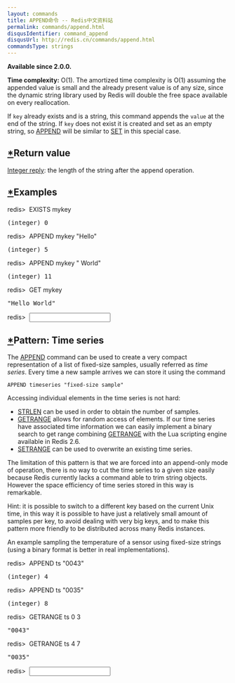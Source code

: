 ```yaml
---
layout: commands
title: APPEND命令 -- Redis中文资料站
permalink: commands/append.html
disqusIdentifier: command_append
disqusUrl: http://redis.cn/commands/append.html
commandsType: strings
---
```


<div class='metadata'>
<p><strong>Available since 2.0.0.</strong></p>
<p><strong>Time complexity:</strong> O(1). The amortized time complexity is O(1) assuming the appended value is small and the already present value is of any size, since the dynamic string library used by Redis will double the free space available on every reallocation.</p>
</div>
<p>If <code>key</code> already exists and is a string, this command appends the <code>value</code> at the end of the string.
If <code>key</code> does not exist it is created and set as an empty string, so <a href="/commands/append">APPEND</a>
will be similar to <a href="/commands/set">SET</a> in this special case.</p>

<span id="return-value" class=anchor></span><h2 ><a href="#return-value" class=anchor-link>*</a>Return value</h2>

<p><a href="/topics/protocol#integer-reply">Integer reply</a>: the length of the string after the append operation.</p>

<span id="examples" class=anchor></span><h2 ><a href="#examples" class=anchor-link>*</a>Examples</h2>

<div class='example' data-session='e7b04971fb064b518728b3a7c5a348b9'>
<span class='monospace prompt'>redis&gt;&nbsp;</span>
<span class='monospace command'>EXISTS mykey</span>
<pre>(integer) 0</pre>
<span class='monospace prompt'>redis&gt;&nbsp;</span>
<span class='monospace command'>APPEND mykey &quot;Hello&quot;</span>
<pre>(integer) 5</pre>
<span class='monospace prompt'>redis&gt;&nbsp;</span>
<span class='monospace command'>APPEND mykey &quot; World&quot;</span>
<pre>(integer) 11</pre>
<span class='monospace prompt'>redis&gt;&nbsp;</span>
<span class='monospace command'>GET mykey</span>
<pre>"Hello World"</pre><form>
<span class='monospace prompt'>redis&gt;&nbsp;</span>
<input autocomplete='off' name='command' spellcheck='false' type='text' />
</form></div>


<span id="pattern-time-series" class=anchor></span><h2 ><a href="#pattern-time-series" class=anchor-link>*</a>Pattern: Time series</h2>

<p>The <a href="/commands/append">APPEND</a> command can be used to create a very compact representation of a
list of fixed-size samples, usually referred as <em>time series</em>.
Every time a new sample arrives we can store it using the command</p>

<pre><code>APPEND timeseries &quot;fixed-size sample&quot;&#x000A;</code></pre>

<p>Accessing individual elements in the time series is not hard:</p>

<ul>
<li><a href="/commands/strlen">STRLEN</a> can be used in order to obtain the number of samples.</li>
<li><a href="/commands/getrange">GETRANGE</a> allows for random access of elements.
If our time series have associated time information we can easily implement
a binary search to get range combining <a href="/commands/getrange">GETRANGE</a> with the Lua scripting
engine available in Redis 2.6.</li>
<li><a href="/commands/setrange">SETRANGE</a> can be used to overwrite an existing time series.</li>
</ul>

<p>The limitation of this pattern is that we are forced into an append-only mode
of operation, there is no way to cut the time series to a given size easily
because Redis currently lacks a command able to trim string objects.
However the space efficiency of time series stored in this way is remarkable.</p>

<p>Hint: it is possible to switch to a different key based on the current Unix
time, in this way it is possible to have just a relatively small amount of
samples per key, to avoid dealing with very big keys, and to make this pattern
more friendly to be distributed across many Redis instances.</p>

<p>An example sampling the temperature of a sensor using fixed-size strings (using
a binary format is better in real implementations).</p>

<div class='example' data-session='e7b04971fb064b518728b3a7c5a348b9'>
<span class='monospace prompt'>redis&gt;&nbsp;</span>
<span class='monospace command'>APPEND ts &quot;0043&quot;</span>
<pre>(integer) 4</pre>
<span class='monospace prompt'>redis&gt;&nbsp;</span>
<span class='monospace command'>APPEND ts &quot;0035&quot;</span>
<pre>(integer) 8</pre>
<span class='monospace prompt'>redis&gt;&nbsp;</span>
<span class='monospace command'>GETRANGE ts 0 3</span>
<pre>"0043"</pre>
<span class='monospace prompt'>redis&gt;&nbsp;</span>
<span class='monospace command'>GETRANGE ts 4 7</span>
<pre>"0035"</pre><form>
<span class='monospace prompt'>redis&gt;&nbsp;</span>
<input autocomplete='off' name='command' spellcheck='false' type='text' />
</form></div>

